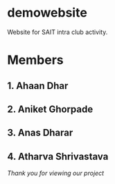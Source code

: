 # demowebsite
Website for SAIT intra club activity.

# Members

## 1. Ahaan Dhar
## 2. Aniket Ghorpade
## 3. Anas Dharar
## 4. Atharva Shrivastava

*Thank you for viewing our project*
